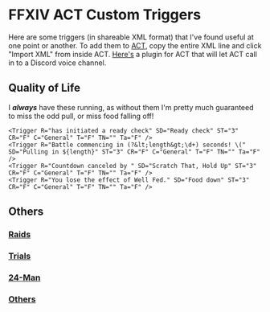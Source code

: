 #  FFXIV ACT Custom Triggers
Here are some triggers (in shareable XML format) that I've found useful at one point or another.
To add them to [ACT](http://advancedcombattracker.com/home.php), copy the entire XML line and click "Import XML" from inside ACT.
[Here's](https://github.com/Makar8000/ACT-Discord-Triggers/wiki/First-Time-Setup-Guide) a plugin for ACT that will let ACT call in to a Discord voice channel.

##  Quality of Life
I ___always___ have these running, as without them I'm pretty much guaranteed to miss the odd pull, or miss food falling off!

	<Trigger R="has initiated a ready check" SD="Ready check" ST="3" CR="F" C="General" T="F" TN="" Ta="F" />
	<Trigger R="Battle commencing in (?&lt;length&gt;\d+) seconds! \(" SD="Pulling in ${length}" ST="3" CR="F" C="General" T="F" TN="" Ta="F" />
	<Trigger R="Countdown canceled by " SD="Scratch That, Hold Up" ST="3" CR="F" C="General" T="F" TN="" Ta="F" />
	<Trigger R="You lose the effect of Well Fed." SD="Food down" ST="3" CR="F" C="General" T="F" TN="" Ta="F" />

##  Others
###  [Raids](https://github.com/MulleMjau/Advanced-Combat-Tracker/blob/master/Kat's%20Triggers/Raids.md)
###  [Trials](https://pastebin.com/QJwLyj9k)
###  [24-Man](https://pastebin.com/i1Jnjh02)
###  [Others](https://github.com/MulleMjau/Advanced-Combat-Tracker/blob/master/Kat's%20Triggers/Others.md)
